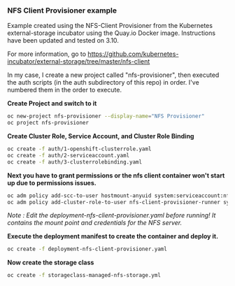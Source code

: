 ### NFS Client Provisioner example

Example created using the NFS-Client Provisioner from the Kubernetes external-storage incubator using the Quay.io Docker image. Instructions have been updated and tested on 3.10.

For more information, go to https://github.com/kubernetes-incubator/external-storage/tree/master/nfs-client

In my case, I create a new project called "nfs-provisioner", then executed the auth scripts (in the auth subdirectory of this repo) in order. I've numbered them in the order to execute.

__Create Project and switch to it__

```bash
oc new-project nfs-provisioner --display-name="NFS Provisioner"
oc project nfs-provisioner
```

__Create Cluster Role, Service Account, and Cluster Role Binding__

```bash
oc create -f auth/1-openshift-clusterrole.yaml
oc create -f auth/2-serviceaccount.yaml
oc create -f auth/3-clusterrolebinding.yaml
```

__Next you have to grant permissions or the nfs client container won't start up due to permissions issues.__

```bash
oc adm policy add-scc-to-user hostmount-anyuid system:serviceaccount:nfs-provisioner:nfs-client-provisioner
oc adm policy add-cluster-role-to-user nfs-client-provisioner-runner system:serviceaccount:nfs-provisioner:nfs-client-provisioner
```

*Note : Edit the deployment-nfs-client-provisioner.yaml before running! It contains the mount point and credentials for the NFS server.*

__Execute the deployment manifest to create the container and deploy it.__
```bash
oc create -f deployment-nfs-client-provisioner.yaml
```

__Now create the storage class__
```bash
oc create -f storageclass-managed-nfs-storage.yml
```
